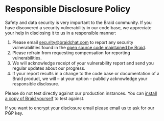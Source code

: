 # Responsible Disclosure Policy

Safety and data security is very important to the Braid community. If you have discovered a security vulnerability in our code base, we appreciate your help in disclosing it to us in a responsible manner:

  1. Please email security@braidchat.com to report any security vulnerabilities found in the [open source code maintained by Braid](https://github.com/braidchat/).
  2. Please refrain from requesting compensation for reporting vulnerabilities.
  3. We will acknowledge receipt of your vulnerability report and send you regular updates about our progress.
  4. If your report results in a change to the code base or documentation of a Braid product, we will – at your option – publicly acknowledge your responsible disclosure.


Please do not test directly against our production instances. You can [install a copy of Braid yourself](./installing.md) to test against.

If you want to encrypt your disclosure email please email us to ask for our PGP key.

